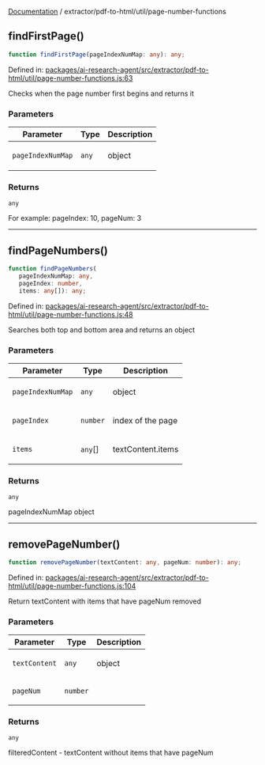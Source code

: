 [Documentation](../../../modules.md) / extractor/pdf-to-html/util/page-number-functions

## findFirstPage()

```ts
function findFirstPage(pageIndexNumMap: any): any;
```

Defined in: [packages/ai-research-agent/src/extractor/pdf-to-html/util/page-number-functions.js:63](https://github.com/vtempest/ai-research-agent/tree/master/packages/ai-research-agent/src/extractor/pdf-to-html/util/page-number-functions.js#L63)

Checks when the page number first begins and returns it

### Parameters

<table>
<thead>
<tr>
<th>Parameter</th>
<th>Type</th>
<th>Description</th>
</tr>
</thead>
<tbody>
<tr>
<td>

`pageIndexNumMap`

</td>
<td>

`any`

</td>
<td>

object

</td>
</tr>
</tbody>
</table>

### Returns

`any`

For example: pageIndex: 10, pageNum: 3

***

## findPageNumbers()

```ts
function findPageNumbers(
   pageIndexNumMap: any, 
   pageIndex: number, 
   items: any[]): any;
```

Defined in: [packages/ai-research-agent/src/extractor/pdf-to-html/util/page-number-functions.js:48](https://github.com/vtempest/ai-research-agent/tree/master/packages/ai-research-agent/src/extractor/pdf-to-html/util/page-number-functions.js#L48)

Searches both top and bottom area and returns an object

### Parameters

<table>
<thead>
<tr>
<th>Parameter</th>
<th>Type</th>
<th>Description</th>
</tr>
</thead>
<tbody>
<tr>
<td>

`pageIndexNumMap`

</td>
<td>

`any`

</td>
<td>

object

</td>
</tr>
<tr>
<td>

`pageIndex`

</td>
<td>

`number`

</td>
<td>

index of the page

</td>
</tr>
<tr>
<td>

`items`

</td>
<td>

`any`[]

</td>
<td>

textContent.items

</td>
</tr>
</tbody>
</table>

### Returns

`any`

pageIndexNumMap object

***

## removePageNumber()

```ts
function removePageNumber(textContent: any, pageNum: number): any;
```

Defined in: [packages/ai-research-agent/src/extractor/pdf-to-html/util/page-number-functions.js:104](https://github.com/vtempest/ai-research-agent/tree/master/packages/ai-research-agent/src/extractor/pdf-to-html/util/page-number-functions.js#L104)

Return textContent with items that have pageNum removed

### Parameters

<table>
<thead>
<tr>
<th>Parameter</th>
<th>Type</th>
<th>Description</th>
</tr>
</thead>
<tbody>
<tr>
<td>

`textContent`

</td>
<td>

`any`

</td>
<td>

object

</td>
</tr>
<tr>
<td>

`pageNum`

</td>
<td>

`number`

</td>
<td>

</td>
</tr>
</tbody>
</table>

### Returns

`any`

filteredContent - textContent without items that have pageNum
